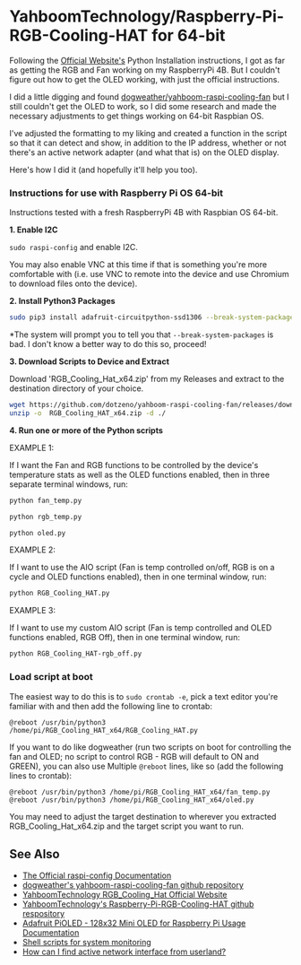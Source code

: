 # YahboomTechnology/Raspberry-Pi-RGB-Cooling-HAT for 64-bit

Following the [Official Website's](http://www.yahboom.net/study/RGB_Cooling_HAT) Python Installation instructions, I got as far as getting the RGB and Fan working on my RaspberryPi 4B. But I couldn't figure out how to get the OLED working, with just the official instructions. 

I did a little digging and found [dogweather/yahboom-raspi-cooling-fan](https://github.com/dogweather/yahboom-raspi-cooling-fan) but I still couldn't get the OLED to work, so I did some research and made the necessary adjustments to get things working on 64-bit Raspbian OS.

I've adjusted the formatting to my liking and created a function in the script so that it can detect and show, in addition to the IP address, whether or not there's an active network adapter (and what that is) on the OLED display.

Here's how I did it (and hopefully it'll help you too).

### Instructions for use with Raspberry Pi OS 64-bit
Instructions tested with a fresh RaspberryPi 4B with Raspbian OS 64-bit.

**1. Enable I2C**

`sudo raspi-config` and enable I2C. 

You may also enable VNC at this time if that is something you're more comfortable with (i.e. use VNC to remote into the device and use Chromium to download files onto the device).

**2. Install Python3 Packages**

```bash
sudo pip3 install adafruit-circuitpython-ssd1306 --break-system-packages
```
*The system will prompt you to tell you that `--break-system-packages` is bad. I don't know a better way to do this so, proceed!

**3. Download Scripts to Device and Extract**

Download 'RGB_Cooling_Hat_x64.zip' from my Releases and extract to the destination directory of your choice.

```bash
wget https://github.com/dotzeno/yahboom-raspi-cooling-fan/releases/download/v0.1/RGB_Cooling_HAT_x64.zip
unzip -o  RGB_Cooling_HAT_x64.zip -d ./
```

**4. Run one or more of the Python scripts**

EXAMPLE 1:

If I want the Fan and RGB functions to be controlled by the device's temperature stats as well as the OLED functions enabled, then in three separate terminal windows, run:

```bash
python fan_temp.py
```

```bash
python rgb_temp.py
```

```bash
python oled.py
```

EXAMPLE 2:

If I want to use the AIO script (Fan is temp controlled on/off, RGB is on a cycle and OLED functions enabled), then in one terminal window, run:

```bash
python RGB_Cooling_HAT.py
```

EXAMPLE 3:

If I want to use my custom AIO script (Fan is temp controlled and OLED functions enabled, RGB Off), then in one terminal window, run:

```bash
python RGB_Cooling_HAT-rgb_off.py
```

### Load script at boot

The easiest way to do this is to `sudo crontab -e`, pick a text editor you're familiar with and then add the following line to crontab:

```
@reboot /usr/bin/python3 /home/pi/RGB_Cooling_HAT_x64/RGB_Cooling_HAT.py
```

If you want to do like dogweather (run two scripts on boot for controlling the fan and OLED; no script to control RGB - RGB will default to ON and GREEN), you can also use Multiple `@reboot` lines, like so (add the following lines to crontab):

```
@reboot /usr/bin/python3 /home/pi/RGB_Cooling_HAT_x64/fan_temp.py
@reboot /usr/bin/python3 /home/pi/RGB_Cooling_HAT_x64/oled.py
```
You may need to adjust the target destination to wherever you extracted RGB_Cooling_Hat_x64.zip and the target script you want to run.


See Also
--------

* [The Official raspi-config Documentation](https://www.raspberrypi.org/documentation/configuration/raspi-config.md)
* [dogweather's yahboom-raspi-cooling-fan github repository](https://github.com/dogweather/yahboom-raspi-cooling-fan)
* [YahboomTechnology RGB_Cooling_Hat Official Website](http://www.yahboom.net/study/RGB_Cooling_HAT)
* [YahboomTechnology's Raspberry-Pi-RGB-Cooling-HAT github respository](https://github.com/YahboomTechnology/Raspberry-Pi-RGB-Cooling-HAT)
* [Adafruit PiOLED - 128x32 Mini OLED for Raspberry Pi Usage Documentation](https://learn.adafruit.com/adafruit-pioled-128x32-mini-oled-for-raspberry-pi/usage)
* [Shell scripts for system monitoring](https://unix.stackexchange.com/questions/119126/command-to-display-memory-usage-disk-usage-and-cpu-load)
* [How can I find active network interface from userland?](https://unix.stackexchange.com/questions/347046/how-can-i-find-active-network-interface-from-userland)

